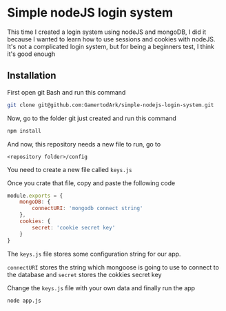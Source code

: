 # Simple nodeJS login system
This time I created a login system using nodeJS and mongoDB, I did it because I wanted to learn how to use sessions and cookies with nodeJS. It's not a complicated login system, but for being a beginners test, I think it's good enough

## Installation 

First open git Bash and run this command
```bash
git clone git@github.com:GamertodArk/simple-nodejs-login-system.git
```
Now, go to the folder git just created and run this command
```bash
npm install 
```

And now, this repository needs a new file to run, go to
```
<repository folder>/config
```
You need to create a new file called `keys.js`

Once you crate that file, copy and paste the following code

```javascript
module.exports = {
	mongoDB: {
		connectURI: 'mongodb connect string'
	},
	cookies: {
		secret: 'cookie secret key'
	} 
}
```

The `keys.js` file stores some configuration string for our app.

`connectURI` stores the string which mongoose is going to use to connect to the database and `secret` stores the cokkies secret key

Change the `keys.js` file with your own data and finally run the app

```bash
node app.js
```
